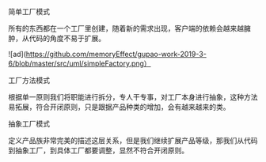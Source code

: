 简单工厂模式

所有的东西都在一个工厂里创建，随着新的需求出现，客户端的依赖会越来越臃肿，从代码的角度不易于扩展。

![ad](https://github.com/memoryEffect/gupao-work-2019-3-6/blob/master/src/uml/simpleFactory.png）

工厂方法模式

根据单一原则我们将职能进行拆分，专人干专事，对工厂本身进行抽象，这种方法易拓展，符合开闭原则，只是跟据产品种类的增加，会有越来越来的类。



抽象工厂模式

定义产品族非常完美的描述这层关系，但是我们继续扩展产品等级，那我们从代码到抽象工厂，到具体工厂都要调整，显然不符合开闭原则。
